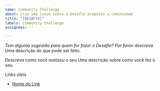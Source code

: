 ```yaml
---
name: Community Challenge
about: Crie uma issue sobre o Desafio proposto a comunidade
title: "[DESAFIO]"
labels: Community Challenge
assignees: ''

---
```


*Tem alguma sugestão para quem for fazer o Desafio? Por favor descreva.*
Uma descrição do que pode ser feito. 

*Descreva como você realizou o seu*
Uma descrição sobre como você fez o seu.

*Links úteis*
- [Nome do Link](URL)
